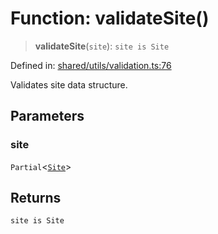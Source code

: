 # Function: validateSite()

> **validateSite**(`site`): `site is Site`

Defined in: [shared/utils/validation.ts:76](https://github.com/Nick2bad4u/Uptime-Watcher/blob/3cce0c3b352c8390536ca3c7399ece50a05faf18/shared/utils/validation.ts#L76)

Validates site data structure.

## Parameters

### site

`Partial`\<[`Site`](../../../types/interfaces/Site.md)\>

## Returns

`site is Site`
